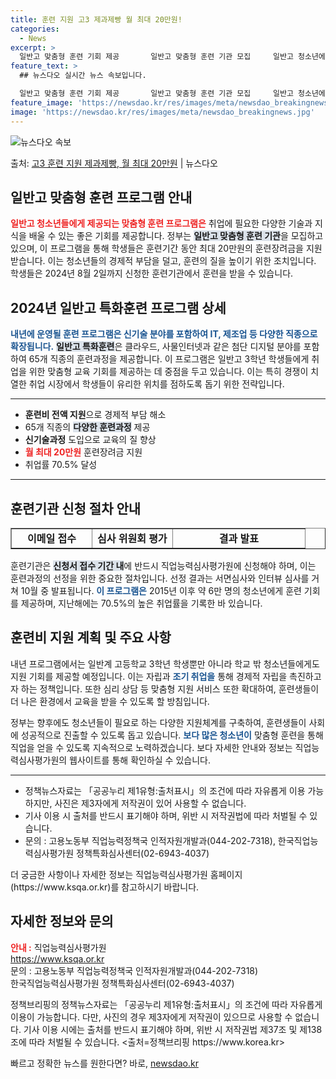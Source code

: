 ```yaml
---
title: 훈련 지원 고3 제과제빵 월 최대 20만원!
categories:
  - News
excerpt: >
  일반고 맞춤형 훈련 기회 제공       일반고 맞춤형 훈련 기관 모집     일반고 청소년에게 취업에 필요…
feature_text: >
  ## 뉴스다오 실시간 뉴스 속보입니다.

  일반고 맞춤형 훈련 기회 제공       일반고 맞춤형 훈련 기관 모집     일반고 청소년에게 취업에 필요…
feature_image: 'https://newsdao.kr/res/images/meta/newsdao_breakingnews.jpg'
image: 'https://newsdao.kr/res/images/meta/newsdao_breakingnews.jpg'
---
```


![뉴스다오 속보](https://newsdao.kr/res/images/meta/newsdao_breakingnews.jpg)

<p>출처: <a href="https://newsdao.kr/4855" rel="dofollow">고3 훈련 지원 제과제빵, 월 최대 20만원</a> | 뉴스다오</p>

<h2 data-ke-size="size23">일반고 맞춤형 훈련 프로그램 안내</h2>
<p data-ke-size="size16">
    <b><span style="color: #ee2323;">일반고 청소년들에게 제공되는 맞춤형 훈련 프로그램은</span></b> 취업에 필요한 다양한 기술과 지식을 배울 수 있는 좋은 기회를 제공합니다. 정부는 <b><span style="background-color: #21538527;">일반고 맞춤형 훈련 기관</span></b>을 모집하고 있으며, 이 프로그램을 통해 학생들은 훈련기간 동안 최대 20만원의 훈련장려금을 지원받습니다. 이는 청소년들의 경제적 부담을 덜고, 훈련의 질을 높이기 위한 조치입니다. 학생들은 2024년 8월 2일까지 신청한 훈련기관에서 훈련을 받을 수 있습니다.
</p>

<h2 data-ke-size="size23">2024년 일반고 특화훈련 프로그램 상세</h2>
<p data-ke-size="size16">
    <b><span style="color: #1a5490;">내년에 운영될 훈련 프로그램은 신기술 분야를 포함하여 IT, 제조업 등 다양한 직종으로 확장됩니다.</span></b> <b><span style="background-color: #21538527;">일반고 특화훈련</span></b>은 클라우드, 사물인터넷과 같은 첨단 디지털 분야를 포함하여 65개 직종의 훈련과정을 제공합니다. 이 프로그램은 일반고 3학년 학생들에게 취업을 위한 맞춤형 교육 기회를 제공하는 데 중점을 두고 있습니다. 이는 특히 경쟁이 치열한 취업 시장에서 학생들이 유리한 위치를 점하도록 돕기 위한 전략입니다.
</p>
<hr contenteditable="false" data-ke-type="horizontalRule" data-ke-style="style5" />
<ul style="list-style-type: disc;" data-ke-list-type="disc">
    <li><b>훈련비 전액 지원</b>으로 경제적 부담 해소</li>
    <li>65개 직종의 <b><span style="background-color: #21538527;">다양한 훈련과정</span></b> 제공</li>
    <li><b>신기술과정</b> 도입으로 교육의 질 향상</li>
    <li><b><span style="color: #ee2323;">월 최대 20만원</span></b> 훈련장려금 지원</li>
    <li>취업률 70.5% 달성</li>
</ul>
<hr contenteditable="false" data-ke-type="horizontalRule" data-ke-style="style5" />

<h2 data-ke-size="size23">훈련기관 신청 절차 안내</h2>
<table style="border-collapse: collapse; width: 100%; height: 34px;" border="1" data-ke-align="alignLeft" data-ke-style="style16">
    <tbody>
        <tr style="height: 17px;">
            <td style="text-align: center; height: 17px;"><b>이메일 접수</b></td>
            <td style="text-align: center; height: 17px;"><b>심사 위원회 평가</b></td>
            <td style="text-align: center; height: 17px;"><b>결과 발표</b></td>
        </tr>
        <tr style="height: 17px;">
            <td style="text-align: center; height: 17px;">8월 2일까지</td>
            <td style="text-align: center; height: 17px;">9월 중</td>
            <td style="text-align: center; height: 17px;">10월 중</td>
        </tr>
        <tr>
            <td style="text-align: center; height: 17px;">온·오프라인 신청</td>
            <td style="text-align: center; height: 17px;">인터뷰 심사</td>
            <td style="text-align: center; height: 17px;">직업능력심사평가원 웹사이트</td>
        </tr>
    </tbody>
</table>

<p data-ke-size="size16">
    훈련기관은 <b><span style="background-color: #21538527;">신청서 접수 기간 내</span></b>에 반드시 직업능력심사평가원에 신청해야 하며, 이는 훈련과정의 선정을 위한 중요한 절차입니다. 선정 결과는 서면심사와 인터뷰 심사를 거쳐 10월 중 발표됩니다. <b><span style="color: #1a5490;">이 프로그램은</span></b> 2015년 이후 약 6만 명의 청소년에게 훈련 기회를 제공하며, 지난해에는 70.5%의 높은 취업률을 기록한 바 있습니다.
</p>

<h2 data-ke-size="size23">훈련비 지원 계획 및 주요 사항</h2>
<p data-ke-size="size16">
    내년 프로그램에서는 일반계 고등학교 3학년 학생뿐만 아니라 학교 밖 청소년들에게도 지원 기회를 제공할 예정입니다. 이는 자립과 <b><span style="color: #1a5490;">조기 취업을</span></b> 통해 경제적 자립을 촉진하고자 하는 정책입니다. 또한 심리 상담 등 맞춤형 지원 서비스 또한 확대하여, 훈련생들이 더 나은 환경에서 교육을 받을 수 있도록 할 방침입니다.
</p>

<p data-ke-size="size16">
    정부는 향후에도 청소년들이 필요로 하는 다양한 지원체계를 구축하여, 훈련생들이 사회에 성공적으로 진출할 수 있도록 돕고 있습니다. <b><span style="color: #1a5490;">보다 많은 청소년이</span></b> 맞춤형 훈련을 통해 직업을 얻을 수 있도록 지속적으로 노력하겠습니다. 보다 자세한 안내와 정보는 직업능력심사평가원의 웹사이트를 통해 확인하실 수 있습니다.
</p>

<hr contenteditable="false" data-ke-type="horizontalRule" data-ke-style="style5" />
<ul style="list-style-type: disc;" data-ke-list-type="disc">
    <li>정책뉴스자료는 「공공누리 제1유형:출처표시」의 조건에 따라 자유롭게 이용 가능하지만, 사진은 제3자에게 저작권이 있어 사용할 수 없습니다.</li>
    <li>기사 이용 시 출처를 반드시 표기해야 하며, 위반 시 저작권법에 따라 처벌될 수 있습니다.</li>
    <li>문의 : 고용노동부 직업능력정책국 인적자원개발과(044-202-7318), 한국직업능력심사평가원 정책특화심사센터(02-6943-4037)</li>
</ul>

<p data-ke-size="size16">더 궁금한 사항이나 자세한 정보는 직업능력심사평가원 홈페이지(https://www.ksqa.or.kr)를 참고하시기 바랍니다.</p>
<h2 data-ke-size="size26">자세한 정보와 문의</h2>
<p data-ke-size="size16">
    <b><span style="color: #ee2323;">안내 :</span></b> 직업능력심사평가원<br>
    <a href="https://www.ksqa.or.kr">https://www.ksqa.or.kr</a><br>
    문의 : 고용노동부 직업능력정책국 인적자원개발과(044-202-7318)<br>
    한국직업능력심사평가원 정책특화심사센터(02-6943-4037)
</p>

<p data-ke-size="size16">
    정책브리핑의 정책뉴스자료는 「공공누리 제1유형:출처표시」의 조건에 따라 자유롭게 이용이 가능합니다. 다만, 사진의 경우 제3자에게 저작권이 있으므로 사용할 수 없습니다. 기사 이용 시에는 출처를 반드시 표기해야 하며, 위반 시 저작권법 제37조 및 제138조에 따라 처벌될 수 있습니다. <출처=정책브리핑 https://www.korea.kr>
</p> 

빠르고 정확한 뉴스를 원한다면? 바로, <a href="https://newsdao.kr" rel="dofollow">newsdao.kr</a>



